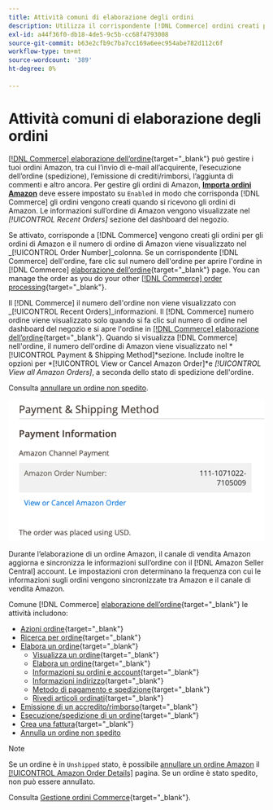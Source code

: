 ```yaml
---
title: Attività comuni di elaborazione degli ordini
description: Utilizza il corrispondente [!DNL Commerce] ordini creati per gli ordini di Amazon per gestire l'attività e l'elaborazione degli ordini in [!UICONTROL Commerce] Amministratore
exl-id: a44f36f0-db18-4de5-9c5b-cc68f4793008
source-git-commit: b63e2cfb9c7ba7cc169a6eec954abe782d112c6f
workflow-type: tm+mt
source-wordcount: '389'
ht-degree: 0%

---
```


# Attività comuni di elaborazione degli ordini

[[!DNL Commerce] elaborazione dell’ordine](https://docs.magento.com/user-guide/sales/order-processing.html){target="_blank"} può gestire i tuoi ordini Amazon, tra cui l’invio di e-mail all’acquirente, l’esecuzione dell’ordine (spedizione), l’emissione di crediti/rimborsi, l’aggiunta di commenti e altro ancora. Per gestire gli ordini di Amazon, [**Importa ordini Amazon**](./order-settings.md) deve essere impostato su `Enabled` in modo che corrisponda [!DNL Commerce] gli ordini vengono creati quando si ricevono gli ordini di Amazon. Le informazioni sull’ordine di Amazon vengono visualizzate nel *[!UICONTROL Recent Orders]* sezione del dashboard del negozio.

Se attivato, corrisponde a [!DNL Commerce] vengono creati gli ordini per gli ordini di Amazon e il numero di ordine di Amazon viene visualizzato nel _[!UICONTROL Order Number]_colonna. Se un corrispondente [!DNL Commerce] dell&#39;ordine, fare clic sul numero dell&#39;ordine per aprire l&#39;ordine in [!DNL Commerce] [elaborazione dell’ordine](https://docs.magento.com/user-guide/sales/order-processing.html){target="_blank"} page. You can manage the order as you do your other [[!DNL Commerce] order processing](https://docs.magento.com/user-guide/sales/order-processing.html){target="_blank"}.

Il [!DNL Commerce] il numero dell&#39;ordine non viene visualizzato con _[!UICONTROL Recent Orders]_informazioni. Il [!DNL Commerce] numero ordine viene visualizzato solo quando si fa clic sul numero di ordine nel dashboard del negozio e si apre l&#39;ordine in [[!DNL Commerce] elaborazione dell’ordine](https://docs.magento.com/user-guide/sales/order-processing.html){target="_blank"}. Quando si visualizza [!DNL Commerce] nell&#39;ordine, il numero dell&#39;ordine di Amazon viene visualizzato nel *[!UICONTROL Payment & Shipping Method]*sezione. Include inoltre le opzioni per *[!UICONTROL View or Cancel Amazon Order]*e *[!UICONTROL View all Amazon Orders]*, a seconda dello stato di spedizione dell&#39;ordine.

Consulta [annullare un ordine non spedito](./cancel-unshipped-order.md).

![Informazioni sull’ordine di Amazon nell’ordine Commerce](assets/amazon-order-number-payment-info.png)

Durante l’elaborazione di un ordine Amazon, il canale di vendita Amazon aggiorna e sincronizza le informazioni sull’ordine con il [!DNL Amazon Seller Central] account. Le impostazioni cron determinano la frequenza con cui le informazioni sugli ordini vengono sincronizzate tra Amazon e il canale di vendita Amazon.

Comune [!DNL Commerce] [elaborazione dell’ordine](https://docs.magento.com/user-guide/sales/order-processing.html){target="_blank"} le attività includono:

- [Azioni ordine](https://docs.magento.com/user-guide/sales/order-actions.html){target="_blank"}
- [Ricerca per ordine](https://docs.magento.com/user-guide/sales/orders-search.html){target="_blank"}
- [Elabora un ordine](https://docs.magento.com/user-guide/sales/order-processing.html){target="_blank"}
   - [Visualizza un ordine](https://docs.magento.com/user-guide/sales/order-processing.html#view-an-order){target="_blank"}
   - [Elabora un ordine](https://docs.magento.com/user-guide/sales/order-processing.html#process-an-order){target="_blank"}
   - [Informazioni su ordini e account](https://docs.magento.com/user-guide/sales/order-processing.html#order-and-account-information){target="_blank"}
   - [Informazioni indirizzo](https://docs.magento.com/user-guide/sales/order-processing.html#address-information){target="_blank"}
   - [Metodo di pagamento e spedizione](https://docs.magento.com/user-guide/sales/order-processing.html#payment--shipping-method){target="_blank"}
   - [Rivedi articoli ordinati](https://docs.magento.com/user-guide/sales/order-processing.html#review-items-ordered){target="_blank"}
- [Emissione di un accredito/rimborso](https://docs.magento.com/user-guide/sales/credit-memo-create.html){target="_blank"}
- [Esecuzione/spedizione di un ordine](https://docs.magento.com/user-guide/sales/shipments-create.html){target="_blank"}
- [Crea una fattura](https://docs.magento.com/user-guide/sales/invoice-create.html){target="_blank"}
- [Annulla un ordine non spedito](./cancel-unshipped-order.md)

>[!NOTE]
>
>Se un ordine è in `Unshipped` stato, è possibile [annullare un ordine Amazon](./cancel-unshipped-order.md) il [[!UICONTROL Amazon Order Details]](./amazon-order-details.md) pagina. Se un ordine è stato spedito, non può essere annullato.

Consulta [Gestione ordini Commerce](https://docs.magento.com/user-guide/sales/order-management.html){target="_blank"}.
